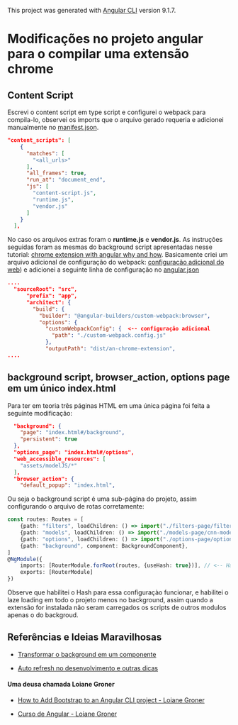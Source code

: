 
This project was generated with [Angular CLI](https://github.com/angular/angular-cli) version 9.1.7.

# Modificações no projeto angular para o compilar uma extensão chrome

## Content Script

Escrevi o content script em type script e configurei o webpack
para compila-lo, observei os imports que o arquivo gerado requeria e
adicionei manualmente no [manifest.json](src/manifest.json).
```json
"content_scripts": [
    {
      "matches": [
        "<all_urls>"
      ],
      "all_frames": true,
      "run_at": "document_end",
      "js": [
        "content-script.js",
        "runtime.js",
        "vendor.js" 
      ]
    }
  ],
```
No caso os arquivos extras foram o __runtime.js__ e  __vendor.js__.
As instruções seguidas foram as mesmas do background script apresentadas
nesse tutorial: [chrome extension with angular why and how](https://medium.com/angular-in-depth/chrome-extension-with-angular-why-and-how-778200b87575).
Basicamente criei um arquivo adicional de configuração do webpack: [configuração adicional do web](custom-webpack.config.js))
e adicionei a seguinte linha de configuração no [angular.json](angular.json)
```json
....
  "sourceRoot": "src",
      "prefix": "app",
      "architect": {
        "build": {
          "builder": "@angular-builders/custom-webpack:browser",
          "options": {
            "customWebpackConfig": {  <-- configuração adicional
              "path": "./custom-webpack.config.js"
            },
            "outputPath": "dist/an-chrome-extension",
....
```

## background script, browser_action, options page em um único index.html

Para ter em teoria três páginas HTML em uma única página foi feita a seguinte modificação:
```json
  "background": {
    "page": "index.html#/background",
    "persistent": true
  },
  "options_page": "index.html#/options",
  "web_accessible_resources": [
    "assets/modelJS/*"
  ],
  "browser_action": {
    "default_popup": "index.html",
```
Ou seja o background script é uma sub-página do projeto, assim configurando o arquivo de rotas corretamente:
```typescript
const routes: Routes = [
    {path: "filters", loadChildren: () => import("./filters-page/filters.module").then(m => m.FiltersModule)}, // Laze loading
    {path: "models", loadChildren: () => import("./models-page/cnn-models.module").then(m => m.CnnModelsModule)},  // Laze loading
    {path: "options", loadChildren: () => import("./options-page/options-page.module").then(m => m.OptionsPageModule)},  // Laze loading
    {path: "background", component: BackgroundComponent},
]
@NgModule({
    imports: [RouterModule.forRoot(routes, {useHash: true})], // <-- Habilitado o hash
    exports: [RouterModule]
})
```
 Observe que habilitei o Hash para essa configuraçào funcionar, e habilitei o laze loading em todo o projeto menos no background,
 assim quando a extensão for instalada não seram carregados os scripts de outros modulos apenas o do backgroud.

## Referências e Ideias Maravilhosas

- [Transformar o background em um componente](https://www.red-gate.com/simple-talk/dotnet/software-tools/developing-google-chrome-extension-using-angular-4/)

- [Auto refresh no desenvolvimento e outras dicas](https://medium.com/angular-in-depth/chrome-extension-with-angular-why-and-how-778200b87575)


#### Uma deusa chamada Loiane Groner
- [How to Add Bootstrap to an Angular CLI project - Loiane Groner](https://loiane.com/2017/08/how-to-add-bootstrap-to-an-angular-cli-project/#3-importing-the-css)

- [Curso de Angular - Loiane Groner](https://www.youtube.com/playlist?list=PLGxZ4Rq3BOBoSRcKWEdQACbUCNWLczg2G)
